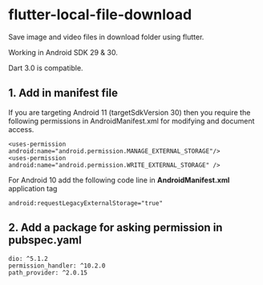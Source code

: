 # flutter-local-file-download
Save image and video files in download folder using flutter.

Working in Android SDK 29 & 30.


Dart 3.0 is compatible.

## 1. Add in manifest file
If you are targeting Android 11 (targetSdkVersion 30) then you require the following permissions in AndroidManifest.xml for modifying and document access.
```
<uses-permission android:name="android.permission.MANAGE_EXTERNAL_STORAGE"/>
<uses-permission android:name="android.permission.WRITE_EXTERNAL_STORAGE" />
```
   
 For Android 10 add the following code line in **AndroidManifest.xml** application tag
 ```
 android:requestLegacyExternalStorage="true"
```

## 2. Add a package for asking permission in pubspec.yaml
```
dio: ^5.1.2
permission_handler: ^10.2.0
path_provider: ^2.0.15
```


